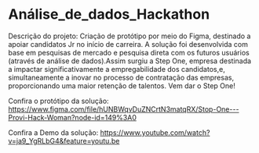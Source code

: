# Análise_de_dados_Hackathon
Descrição do projeto:
Criação de protótipo por meio do Figma, destinado a apoiar candidatos Jr no início de carreira. A solução foi desenvolvida com base em pesquisas de mercado e pesquisa direta com os futuros usuários (através de análise de dados).Assim surgiu a Step One, empresa destinada a impactar significativamente a empregabilidade dos candidatos,e, simultaneamente a inovar no processo de contratação das empresas, proporcionando uma maior retenção de talentos. Vem dar o Step One!

Confira o protótipo da solução:
https://www.figma.com/file/hUNBWqvDuZNCrtN3matqRX/Stop-One---Provi-Hack-Woman?node-id=149%3A0

Confira a Demo da solução:
https://www.youtube.com/watch?v=ja9_YgRLbG4&feature=youtu.be


